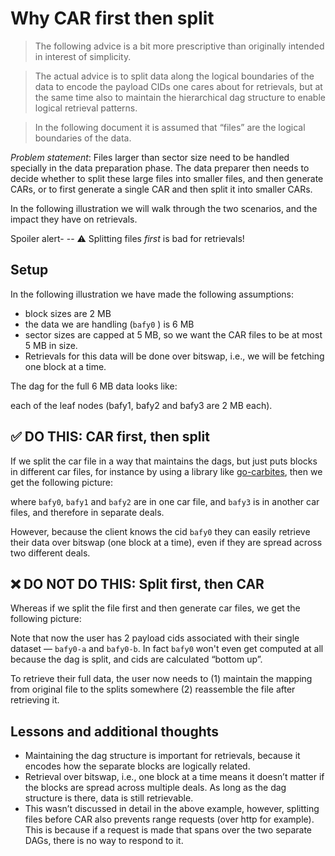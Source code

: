 # Why CAR first then split

> The following advice is a bit more prescriptive than originally intended in interest of simplicity. 

> The actual advice is to split data along the logical boundaries of the data to encode the payload CIDs one cares about for retrievals, but at the same time also to maintain the hierarchical dag structure to enable logical retrieval patterns.

> In the following document it is assumed that “files” are the logical boundaries of the data.


*Problem statement*: Files larger than sector size need to be handled specially in the
data preparation phase. The data preparer then needs to decide whether to split these
large files into smaller files, and then generate CARs, or to first generate a single CAR and
then split it into smaller CARs.

In the following illustration we will walk through the two scenarios, and the impact they
have on retrievals.

Spoiler alert- -- :warning: Splitting files _first_ is bad for retrievals!

## Setup

In the following illustration we have made the following assumptions:

- block sizes are 2 MB
- the data we are handling (`bafy0` ) is 6 MB
- sector sizes are capped at 5 MB, so we want the CAR files to be at most 5 MB in size.
- Retrievals for this data will be done over bitswap, i.e., we will be fetching one block at a time.

The dag for the full 6 MB data looks like:

<insert image here>

each of the leaf nodes (bafy1, bafy2 and bafy3 are 2 MB each).


## :white_check_mark: DO THIS: CAR first, then split

If we split the car file in a way that maintains the dags, but just puts blocks in
different car files, for instance by using a library like [go-carbites](https://github.com/alanshaw/go-carbites), then we get the following picture:

<insert image here>

where `bafy0`, `bafy1` and `bafy2` are in one car file, and `bafy3` is in another car files, and therefore in separate deals.

However, because the client knows the cid `bafy0` they can easily retrieve their data over bitswap (one block at a time), even if they are spread across two different deals.

## :x: DO NOT DO THIS: Split first, then CAR

Whereas if we split the file first and then generate car files, we get the following picture:

<insert image here>

Note that now the user has 2 payload cids associated with their single dataset — `bafy0-a` and `bafy0-b`. In fact `bafy0` won't even get computed at all because the dag is split, and cids are calculated “bottom up”.

To retrieve their full data, the user now needs to (1) maintain the mapping from original file to the splits somewhere (2) reassemble the file after retrieving it.

## Lessons and additional thoughts


- Maintaining the dag structure is important for retrievals, because it encodes how the separate blocks are logically related.
- Retrieval over bitswap, i.e., one block at a time means it doesn’t matter if the blocks are spread across multiple deals. As long as the dag structure is there, data is still retrievable.
- This wasn’t discussed in detail in the above example, however, splitting files before CAR also prevents range requests (over http for example). This is because if a request is made that spans over the two separate DAGs, there is no way to respond to it.
